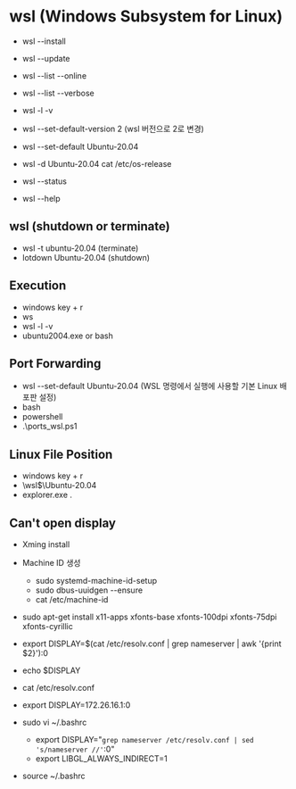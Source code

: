 # wsl (Windows Subsystem for Linux)

- wsl --install
- wsl --update
- wsl --list --online
- wsl --list --verbose
- wsl -l -v

- wsl --set-default-version 2 (wsl 버전으로 2로 변경)
- wsl --set-default Ubuntu-20.04
- wsl -d Ubuntu-20.04 cat /etc/os-release

- wsl --status
- wsl --help

## wsl (shutdown or terminate)

- wsl -t ubuntu-20.04 (terminate)
- lotdown Ubuntu-20.04 (shutdown)

## Execution

- windows key + r
- ws
- wsl -l -v
- ubuntu2004.exe or bash

## Port Forwarding

- wsl --set-default Ubuntu-20.04 (WSL 명령에서 실행에 사용할 기본 Linux 배포판 설정)
- bash
- powershell
- .\ports_wsl.ps1

## Linux File Position

- windows key + r
- \\wsl$\Ubuntu-20.04
- explorer.exe .

## Can't open display

- Xming install
- Machine ID 생성
  - sudo systemd-machine-id-setup
  - sudo dbus-uuidgen --ensure
  - cat /etc/machine-id

- sudo apt-get install x11-apps xfonts-base xfonts-100dpi xfonts-75dpi xfonts-cyrillic
- export DISPLAY=$(cat /etc/resolv.conf | grep nameserver | awk '{print $2}'):0
- echo $DISPLAY
- cat /etc/resolv.conf
- export DISPLAY=172.26.16.1:0

- sudo vi ~/.bashrc
  - export DISPLAY="`grep nameserver /etc/resolv.conf | sed 's/nameserver //'`:0"
  - export LIBGL_ALWAYS_INDIRECT=1
- source ~/.bashrc
